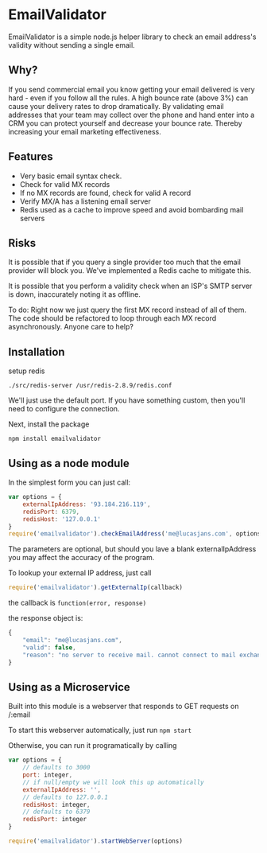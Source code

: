 # EmailValidator

EmailValidator is a simple node.js helper library to check an email address's validity without sending a single email.

## Why?

If you send commercial email you know getting your email delivered is very hard - even if you follow all the rules. A high bounce rate (above 3%) can cause your delivery rates to drop dramatically. By validating email addresses that your team may collect over the phone and hand enter into a CRM you can protect yourself and decrease your bounce rate. Thereby increasing your email marketing effectiveness.

## Features

* Very basic email syntax check. 
* Check for valid MX records
* If no MX records are found, check for valid A record
* Verify MX/A has a listening email server
* Redis used as a cache to improve speed and avoid bombarding mail servers

## Risks

It is possible that if you query a single provider too much that the email provider will block you. We've implemented a Redis cache to mitigate this.

It is possible that you perform a validity check when an ISP's SMTP server is down, inaccurately noting it as offline.

To do: Right now we just query the first MX record instead of all of them. The code should be refactored to loop through each MX record asynchronously. Anyone care to help?

## Installation

setup redis

`./src/redis-server /usr/redis-2.8.9/redis.conf`

We'll just use the default port. If you have something custom, then you'll need to configure the connection.

Next, install the package

`npm install emailvalidator`


## Using as a node module

In the simplest form you can just call:

```javascript
var options = {
    externalIpAddress: '93.184.216.119', 
    redisPort: 6379, 
    redisHost: '127.0.0.1'
}
require('emailvalidator').checkEmailAddress('me@lucasjans.com', options, callback);
```

The parameters are optional, but should you lave a blank externalIpAddress you may affect the accuracy of the program.

To lookup your external IP address, just call

```javascript
require('emailvalidator').getExternalIp(callback)
```

the callback is `function(error, response)`

the response object is:

```javascript
{
    "email": "me@lucasjans.com",
    "valid": false,
    "reason": "no server to receive mail. cannot connect to mail exchanger"
}
```

## Using as a Microservice

Built into this module is a webserver that responds to GET requests on /:email

To start this webserver automatically, just run `npm start`

Otherwise, you can run it programatically by calling 

```javascript
var options = {
    // defaults to 3000
    port: integer,
    // if null/empty we will look this up automatically
    externalIpAddress: '',
    // defaults to 127.0.0.1
    redisHost: integer,
    // defaults to 6379
    redisPort: integer
}

require('emailvalidator').startWebServer(options)
```


